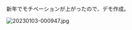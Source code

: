 新年でモチベーションが上がったので、デモ作成。

![20230103-000947.jpg](https://ceshmina-photos.s3.ap-northeast-1.amazonaws.com/medium/202301/20230103-000947.jpg)
